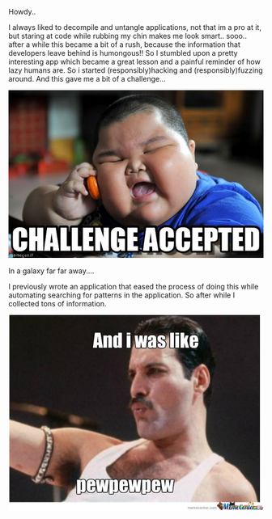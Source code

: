 Howdy.. 

I always liked to decompile and untangle applications, not that im a pro at it, but staring at code while rubbing my chin makes me look smart.. sooo.. after a while this became a bit of a rush, because the information that developers leave behind is humongous!! 
So I stumbled upon a pretty interesting app which became a great lesson and a painful reminder of how lazy humans are. So i started (responsibly)hacking and (responsibly)fuzzing around. And this gave me a bit of a challenge... 

![](https://github.com/Hackdwerg/hackdwerg.github.io/blob/master/assets/challengeaccepted.jpg?raw=true)

In a galaxy far far away.... 

I previously wrote an application that eased the process of doing this while automating searching for patterns in the application. So after while I collected tons of information.


![](https://github.com/Hackdwerg/hackdwerg.github.io/blob/master/assets/lol.jpg?raw=true)






